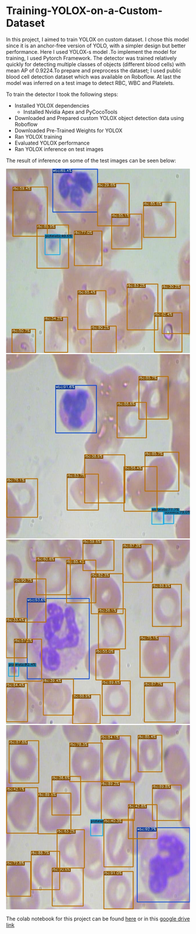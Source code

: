 # Training-YOLOX-on-a-Custom-Dataset

In this project, I aimed to train YOLOX on custom dataset. I chose this model since it is an anchor-free version of YOLO, with a simpler design but better performance. Here I used YOLOX-s model .To implement the model for training, I used Pytorch Framework. The detector was trained relatively quickly for detecting multiple classes of objects (different blood cells) with mean AP of 0.9224.To prepare and preprocess the dataset; I used public blood cell detection dataset which was available on Roboflow. At last the model was inferred on a test image to detect RBC, WBC and Platelets.

To train the detector I took the following steps:
  -	Installed YOLOX dependencies
    -	Installed Nvidia Apex and PyCocoTools
  -	Downloaded and Prepared custom YOLOX object detection data using Roboflow
  -	Downloaded Pre-Trained Weights for YOLOX
  -	Ran YOLOX training
  -	Evaluated YOLOX performance
  -	Ran YOLOX inference on test images

The result of inference on some of the test images can be seen below:

![BloodImage_00050](BloodImage_00050.jpg)
![BloodImage_00057](BloodImage_00057.jpg)
![BloodImage_00245](BloodImage_00245.jpg)
![BloodImage_00402](BloodImage_00402.jpg)

The colab notebook for this project can be found [here](https://github.com/Aryan625/Training-YOLOX-on-a-Custom-Dataset/blob/main/Training_YOLOX_on_a_Custom_Dataset.ipynb) or in this [google drive link](https://colab.research.google.com/drive/1oV6CMuarHgLK1PzvN76iVtNQSqxHbvVC?usp=sharing)
